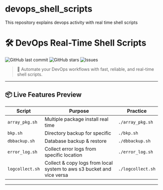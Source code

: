 # devops_shell_scripts
This repository explains devops activity with real time shell scripts

# 🛠️ DevOps Real-Time Shell Scripts

![GitHub last commit](https://img.shields.io/github/last-commit/samiranghosh07/devops_shell_scripts?style=flat-square)
![GitHub stars](https://img.shields.io/github/stars/samiranghosh07/devops_shell_scripts?style=social)
![Issues](https://img.shields.io/github/issues/samiranghosh07/devops_shell_scripts?style=flat-square)

> 🔄 Automate your DevOps workflows with fast, reliable, and real-time shell scripts.

---

## 📦 Live Features Preview

| Script | Purpose | Practice |
|--------|---------|-----------|
| `array_pkg.sh` | Multiple package install real time | `./array_pkg.sh` |
| `bkp.sh` | Directory backup for specific | `./bkp.sh` |
| `dbbackup.sh` | Database backup & restore | `./dbbackup.sh` |
| `error_log.sh` | Collect error logs from specific location | `./error_log.sh` |
| `logcollect.sh` | Collect & copy logs from local system to aws s3 bucket and vice versa | `./logcollect.sh` |

---

